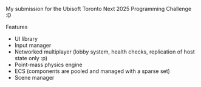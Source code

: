 My submission for the Ubisoft Toronto Next 2025 Programming Challenge :D

Features
* UI library
* Input manager
* Networked multiplayer (lobby system, health checks, replication of host state only :p)
* Point-mass physics engine
* ECS (components are pooled and managed with a sparse set)
* Scene manager

